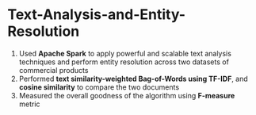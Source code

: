 # Text-Analysis-and-Entity-Resolution
1.	Used **Apache Spark** to apply powerful and scalable text analysis techniques and perform entity resolution across two datasets of commercial products
2.	Performed **text similarity-weighted Bag-of-Words using TF-IDF**, and **cosine similarity** to compare the two documents
3.	Measured the overall goodness of the algorithm using **F-measure** metric
